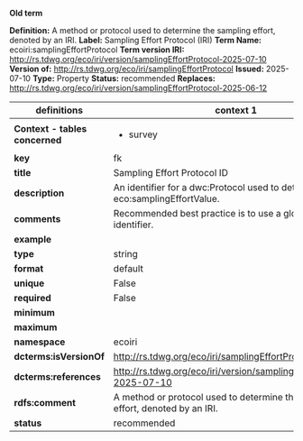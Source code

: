 **Old term**

**Definition:** A method or protocol used to determine the sampling effort, denoted by an IRI.
**Label:** Sampling Effort Protocol (IRI)
**Term Name:** ecoiri:samplingEffortProtocol
**Term version IRI:** http://rs.tdwg.org/eco/iri/version/samplingEffortProtocol-2025-07-10
**Version of:** http://rs.tdwg.org/eco/iri/samplingEffortProtocol
**Issued:** 2025-07-10
**Type:** Property
**Status:** recommended
**Replaces:** http://rs.tdwg.org/eco/iri/version/samplingEffortProtocol-2025-06-12


| definitions | context 1 |
|-|-|
| **Context - tables concerned** | <ul><li>survey</li></ul> |
| **key** | fk |
| **title** | Sampling Effort Protocol ID |
| **description** | An identifier for a dwc:Protocol used to determine a eco:samplingEffortValue. |
| **comments** | Recommended best practice is to use a globally unique identifier. |
| **example** |  |
| **type** | string |
| **format** | default |
| **unique** | False |
| **required** | False |
| **minimum** |  |
| **maximum** |  |
| **namespace** | ecoiri |
| **dcterms:isVersionOf** | http://rs.tdwg.org/eco/iri/samplingEffortProtocol |
| **dcterms:references** | http://rs.tdwg.org/eco/iri/version/samplingEffortProtocol-2025-07-10 |
| **rdfs:comment** | A method or protocol used to determine the sampling effort, denoted by an IRI. |
| **status** | recommended |
